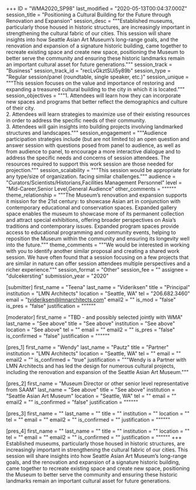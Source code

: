 +++
ID = "WMA2020_SP98"
last_modified = "2020-05-13T00:04:37.000Z"
session_title = "Positioning a Cultural Building for the Future through Renovation and Expansion"
session_desc = """Established museums, particularly those housed in historic structures, are increasingly important in strengthening the cultural fabric of our cities.  This session will share insights into how Seattle Asian Art Museum’s long-range goals, and the renovation and expansion of a signature historic building, came together to recreate existing space and create new space, positioning the Museum to better serve the community and ensuring these historic landmarks remain an important cultural asset for future generations."""
session_track = "Business"
session_track_id = "recLvGkztSUi5y89b"
session_type = "Regular session/panel (roundtable, single speaker, etc.)"
session_unique = """This session focuses on the value and importance of restoring and expanding a treasured cultural building to the city in which it is located."""
session_objectives = """1.	Attendees will learn how they can incorporate new spaces and programs that better reflect the demographics and culture of their city.<br>2.	Attendees will learn strategies to maximize use of their existing resources in order to address the specific needs of their community.<br>3.	Attendees will gain insights into building projects involving landmarked structures and landscapes."""
session_engagement = """Audience participation strategies include (but are not limited to) an open question and answer session with questions posed from panel to audience, as well as from audience to panel, to encourage a more interactive dialogue and to address the specific needs and concerns of session attendees. The resources required to support this work session are those needed for projection."""
session_scalability = """This session would be appropriate for any type/size of organization. facing similar challenges."""
audience = "Curators/Scientists/Historians,Facilities Management Personnel"
level = "Mid-Career,Senior Level,General Audience"
other_comments = """"""
theme_relationship = """The Museum’s renovation and expansion supports it mission for the 21st century: to showcase Asian art in conjunction with contemporary educational and conservation spaces. Expanded gallery space enables the museum to showcase more of its permanent collection and attract special exhibitions, offering broader perspectives on Asia’s traditions and contemporary issues. Expanded program spaces provide access to educational programming and community events, helping to reposition the Museum within the community and ensuring its longevity well into the future."""
theme_comments = """We would be interested in working with you to identify another similar proposal and creating a shared work session.  We have often found that a session focusing on a few projects that are similar in nature can offer session attendees multiple perspectives and a richer experience."""
session_format = "Other"
session_fee = ""
assignee = "dulcekersting"
submission_year = "2020"

[submitter]
first_name = "Teena"
last_name = "Videriksen"
title = "Principal"
institution = "LMN Architects"
location = "Seattle, WA"
tel = "206.682.3460"
email = "tvideriksen@lmnarchitects.com"
email2 = ""
is_mod = "false"
is_pres = "false"
justification = """"""

[moderator]
first_name = "TBD - and possibly selected jointly with WMA"
last_name = "See above"
title = "See above"
institution = "See above"
location = "See above"
tel = ""
email = ""
email2 = ""
is_pres = "false"
is_confirmed = "false"
justification = """"""

[pres_1]
first_name = "Wendy"
last_name = "Pautz"
title = "Partner"
institution = "LMN Architects"
location = "Seattle, WA"
tel = ""
email = ""
email2 = ""
is_confirmed = "true"
justification = """Wendy is a Partner with LMN Architects and has led the design for numerous cultural projects, including the renovation and expansion of the Seattle Asian Art Museum."""

[pres_2]
first_name = "Museum Director or other senior level representative from SAAM"
last_name = "See above"
title = "See above"
institution = "Seattle Asian Art Museum"
location = "Seattle, WA"
tel = ""
email = ""
email2 = ""
is_confirmed = "false"
justification = """"""

[pres_3]
first_name = ""
last_name = ""
title = ""
institution = ""
location = ""
tel = ""
email = ""
email2 = ""
is_confirmed = ""
justification = """"""

[pres_4]
first_name = ""
last_name = ""
title = ""
institution = ""
location = ""
tel = ""
email = ""
email2 = ""
is_confirmed = ""
justification = """"""
+++
Established museums, particularly those housed in historic structures, are increasingly important in strengthening the cultural fabric of our cities.  This session will share insights into how Seattle Asian Art Museum’s long-range goals, and the renovation and expansion of a signature historic building, came together to recreate existing space and create new space, positioning the Museum to better serve the community and ensuring these historic landmarks remain an important cultural asset for future generations.